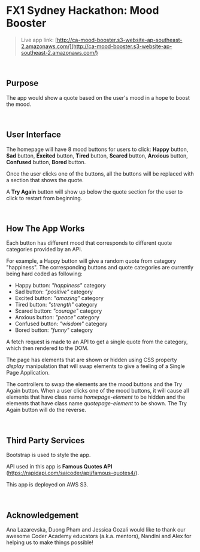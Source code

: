 # FX1 Sydney Hackathon: Mood Booster

>
> Live app link: [http://ca-mood-booster.s3-website-ap-southeast-2.amazonaws.com/](http://ca-mood-booster.s3-website-ap-southeast-2.amazonaws.com/)
>

&nbsp;  

## Purpose

The app would show a quote based on the user's mood in a hope to boost the mood.

&nbsp;  

## User Interface

The homepage will have 8 mood buttons for users to click: **Happy** button, **Sad** button, **Excited** button, **Tired** button, **Scared** button, **Anxious** button, **Confused** button, **Bored** button.

Once the user clicks one of the buttons, all the buttons will be replaced with a section that shows the quote.

A **Try Again** button will show up below the quote section for the user to click to restart from beginning.

&nbsp;  

## How The App Works

Each button has different mood that corresponds to different quote categories provided by an API.

For example, a Happy button will give a random quote from category "happiness". The corresponding buttons and quote categories are currently being hard coded as following:

- Happy button: *"happiness"* category
- Sad button: *"positive"* category
- Excited button: *"amazing"* category
- Tired button: *"strength"* category
- Scared button: *"courage"* category
- Anxious button: *"peace"* category
- Confused button: *"wisdom"* category
- Bored button: *"funny"* category

A fetch request is made to an API to get a single quote from the category, which then rendered to the DOM.

The page has elements that are shown or hidden using CSS property *display* manipulation that will swap elements to give a feeling of a Single Page Application.

The controllers to swap the elements are the mood buttons and the Try Again button. When a user clicks one of the mood buttons, it will cause all elements that have class name *homepage-element* to be hidden and the elements that have class name *quotepage-element* to be shown. The Try Again button will do the reverse. 

&nbsp;  

## Third Party Services

Bootstrap is used to style the app.

API used in this app is **Famous Quotes API** (https://rapidapi.com/saicoder/api/famous-quotes4/).

This app is deployed on AWS S3.

&nbsp;  

## Acknowledgement

Ana Lazarevska, Duong Pham and Jessica Gozali would like to thank our awesome Coder Academy educators (a.k.a. mentors), Nandini and Alex for helping us to make things possible!
